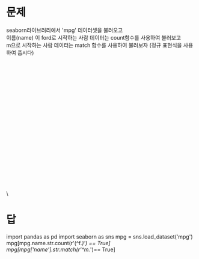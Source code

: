 # 문제
seaborn라이브러리에서 'mpg' 데이터셋을 불러오고\
이름(name) 이 ford로 시작하는 사람 데이터는 count함수를 사용하여 불러보고\
m으로 시작하는 사람 데이터는 match 함수를 사용하여 불러보자
(정규 표현식을 사용하여 풉시다)
\
\
\
\
\
\
\
\
\
\
\
\
\
\
\
\
\
\
\
\
\
\
\
# 답
import pandas as pd
import seaborn as sns
mpg = sns.load_dataset('mpg')
mpg[mpg.name.str.count(r'(^f.*)') == True]
mpg[mpg['name'].str.match(r'^m.*')== True]
